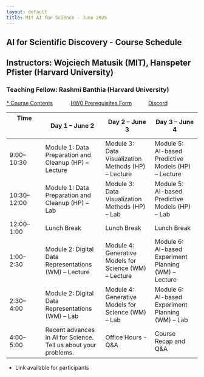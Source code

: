```yaml
---
layout: default
title: MIT AI for Science - June 2025
---
```

## AI for Scientific Discovery - Course Schedule
## Instructors: Wojciech Matusik (MIT), Hanspeter Pfister (Harvard University)
### Teaching Fellow: Rashmi Banthia (Harvard University)

[* Course Contents]( https://bit.ly/mitjune2025)  &nbsp;&nbsp;&nbsp;&nbsp;&nbsp;&nbsp;&nbsp;&nbsp;&nbsp;&nbsp;
[HW0 Prerequisites Form](https://forms.gle/7L8kpzwjy9u4PTNH6)&nbsp;&nbsp;&nbsp;&nbsp;&nbsp;&nbsp;&nbsp;&nbsp;&nbsp;&nbsp;
[Discord](https://bit.ly/mitaidiscord)


| Time &nbsp;&nbsp;&nbsp;&nbsp;&nbsp;&nbsp;&nbsp;&nbsp;&nbsp;&nbsp;&nbsp;&nbsp;&nbsp; &nbsp;&nbsp;&nbsp;&nbsp;&nbsp;&nbsp;&nbsp;&nbsp;&nbsp;&nbsp;&nbsp;&nbsp;&nbsp;&nbsp;&nbsp;&nbsp;&nbsp; | Day 1 – June 2 | Day 2 – June 3 | Day 3 – June 4 |
|---------------|----------------|----------------|----------------|
| 9:00–10:30 | Module 1: Data Preparation and Cleanup (HP) – Lecture | Module 3: Data Visualization Methods (HP) – Lecture | Module 5: AI-based Predictive Models (HP) – Lecture |
| 10:30–12:00 | Module 1: Data Preparation and Cleanup (HP) – Lab | Module 3: Data Visualization Methods (HP) – Lab | Module 5: AI-based Predictive Models (HP) – Lab |
| 12:00–1:00 | Lunch Break | Lunch Break | Lunch Break |
| 1:00–2:30 | Module 2: Digital Data Representations (WM) – Lecture | Module 4: Generative Models for Science (WM) – Lecture | Module 6: AI-based Experiment Planning (WM) – Lecture |
| 2:30–4:00 | Module 2: Digital Data Representations (WM) – Lab | Module 4: Generative Models for Science (WM) – Lab | Module 6: AI-based Experiment Planning (WM) – Lab |
| 4:00–5:00 | Recent advances in AI for Science. Tell us about your problems. | Office Hours - Q&A | Course Recap and Q&A |


* Link available for participants